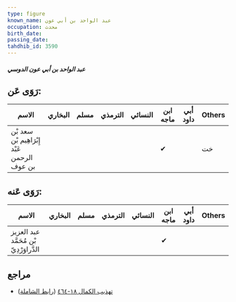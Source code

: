 ```yaml
---
type: figure
known_name: عبد الواحد بن أبي عون
occupation: محدث
birth_date:
passing_date:
tahdhib_id: 3590
---
```

##### عبد الواحد بن أبي عون الدوسي

## رَوَى عَن:
| الاسم                                       | البخاري | مسلم | الترمذي | النسائي | ابن ماجه | أبي داود | Others |
| ------------------------------------------- | ------- | ---- | ------- | ------- | -------- | -------- | ------ |
| سعد بْن إِبْرَاهِيم بْن عَبْد الرحمن بن عوف |         |      |         |         | ✔        |          | خت     |
## رَوَى عَنه:
| الاسم                                   | البخاري | مسلم | الترمذي | النسائي | ابن ماجه | أبي داود | Others |
| --------------------------------------- | ------- | ---- | ------- | ------- | -------- | -------- | ------ |
| عبد العزيز بْن مُحَمَّد الدَّراوَرْدِيّ |         |      |         |         | ✔        |          |        |
## مراجع
- [تهذيب الكمال ١٨-٤٦٤](obsidian://open?vault=Tahdhib-al-Kamal&file=Figures/٣٥٩٠-عبد%20الواحد%20بن%20أبي%20عون%20الدوسي) ([رابط الشاملة](https://shamela.ws/book/3722/9497))